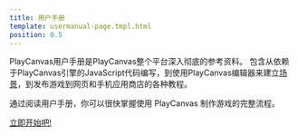 ```yaml
---
title: 用户手册
template: usermanual-page.tmpl.html
position: 0.5
---
```


PlayCanvas用户手册是PlayCanvas整个平台深入彻底的参考资料。 包含从依赖于PlayCanvas引擎的JavaScript代码编写，到使用PlayCanvas编辑器来建立[场景][1]，到发布游戏到网页和手机应用商店的各种教程。

通过阅读用户手册，你可以很快掌握使用 PlayCanvas 制作游戏的完整流程。

[立即开始吧!][2]

[1]: /user-manual/glossary#scene
[2]: /user-manual/introduction

